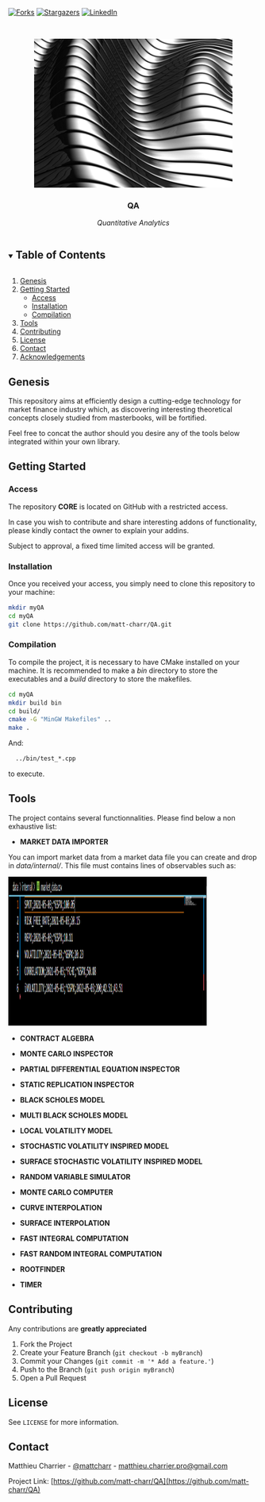 [![Forks][forks-shield]][forks-url]
[![Stargazers][stars-shield]][stars-url]
[![LinkedIn][linkedin-shield]][linkedin-url]

<br />
<p align="center">
  <a href="https://github.com/matt-charr/QA-DEMO">
    <img src="https://github.com/matt-charr/QA-DEMO/blob/main/ribbon.jpg" alt="Logo" width="400" height="300">
  </a>

  <h3 align="center"><strong>QA</strong></h3>

  <p align="center">
    <em>Quantitative Analytics</em>
  </p>
</p>

<details open="open">
  <summary><h2 style="display: inline-block">Table of Contents</h2></summary>
  <ol>
    <li>
      <a href="#genesis">Genesis</a>
    </li>
    <li>
      <a href="#getting-started">Getting Started</a>
      <ul>
        <li><a href="#access">Access</a></li>
        <li><a href="#installation">Installation</a></li>
        <li><a href="#compilation">Compilation</a></li>
      </ul>
    <li><a href="#tools">Tools</a></li>
    <li><a href="#contributing">Contributing</a></li>
    <li><a href="#license">License</a></li>
    <li><a href="#contact">Contact</a></li>
    <li><a href="#acknowledgements">Acknowledgements</a></li>
  </ol>
</details>

## Genesis

This repository aims at efficiently design a cutting-edge technology for market finance industry which, as discovering interesting theoretical concepts closely studied from masterbooks, will be fortified.

Feel free to concat the author should you desire any of the tools below integrated within your own library.

## Getting Started

### Access

The repository **CORE** is located on GitHub with a restricted access.

In case you wish to contribute and share interesting addons of functionality, please kindly contact the owner to explain your addins. 

Subject to approval, a fixed time limited access will be granted.

### Installation

Once you received your access, you simply need to clone this repository to your machine:

  ```sh
  mkdir myQA
  cd myQA
  git clone https://github.com/matt-charr/QA.git
  ```

### Compilation

To compile the project, it is necessary to have CMake installed on your machine.
It is recommended to make a *bin* directory to store the executables and a *build* directory to store the makefiles.

  ```sh
  cd myQA
  mkdir build bin
  cd build/
  cmake -G "MinGW Makefiles" ..
  make .
  ```

And:

```sh
  ../bin/test_*.cpp
  ```

to execute.

## Tools

The project contains several functionnalities. Please find below a non exhaustive list:

* **MARKET DATA IMPORTER**

You can import market data from a market data file you can create and drop in *data/internal/*. This file must contains lines of observables such as:

<img src="https://github.com/matt-charr/QA-DEMO/blob/main/market_data2.png" alt="MarketData" width="400" height="300">


* **CONTRACT ALGEBRA**

* **MONTE CARLO INSPECTOR**

* **PARTIAL DIFFERENTIAL EQUATION INSPECTOR**

* **STATIC REPLICATION INSPECTOR**

* **BLACK SCHOLES MODEL**

* **MULTI BLACK SCHOLES MODEL**

* **LOCAL VOLATILITY MODEL**





* **STOCHASTIC VOLATILITY INSPIRED MODEL**



* **SURFACE STOCHASTIC VOLATILITY INSPIRED MODEL**

* **RANDOM VARIABLE SIMULATOR**

* **MONTE CARLO COMPUTER**

* **CURVE INTERPOLATION** 

* **SURFACE INTERPOLATION**



* **FAST INTEGRAL COMPUTATION**



* **FAST RANDOM INTEGRAL COMPUTATION**

* **ROOTFINDER**

* **TIMER**

## Contributing

Any contributions are **greatly appreciated**

1. Fork the Project
2. Create your Feature Branch (`git checkout -b myBranch`)
3. Commit your Changes (`git commit -m '* Add a feature.'`)
4. Push to the Branch (`git push origin myBranch`)
5. Open a Pull Request

## License

See `LICENSE` for more information.

## Contact

Matthieu Charrier - [@mattcharr](https://www.linkedin.com/in/matthieu-charrier-080820134/) - matthieu.charrier.pro@gmail.com

Project Link: [https://github.com/matt-charr/QA](https://github.com/matt-charr/QA)

[contributors-shield]: https://img.shields.io/github/contributors/matt-charr/QA.svg?style=for-the-badge
[contributors-url]: https://github.com/matt-charr/QA/graphs/contributors
[forks-shield]: https://img.shields.io/github/forks/matt-charr/QA.svg?style=for-the-badge
[forks-url]: https://github.com/matt-charr/QA/network/members
[stars-shield]: https://img.shields.io/github/stars/matt-charr/QA.svg?style=for-the-badge
[stars-url]: https://github.com/matt-charr/QA/stargazers
[issues-shield]: https://img.shields.io/github/issues/matt-charr/QA.svg?style=for-the-badge
[issues-url]: https://github.com/matt-charr/QA/issues
[license-shield]: https://img.shields.io/github/license/matt-charr/QA.svg?style=for-the-badge
[license-url]: https://github.com/matt-charr/QA/blob/master/LICENSE.txt
[linkedin-shield]: https://img.shields.io/badge/-LinkedIn-black.svg?style=for-the-badge&logo=linkedin&colorB=555
[linkedin-url]: https://www.linkedin.com/in/matthieu-charrier-080820134/
